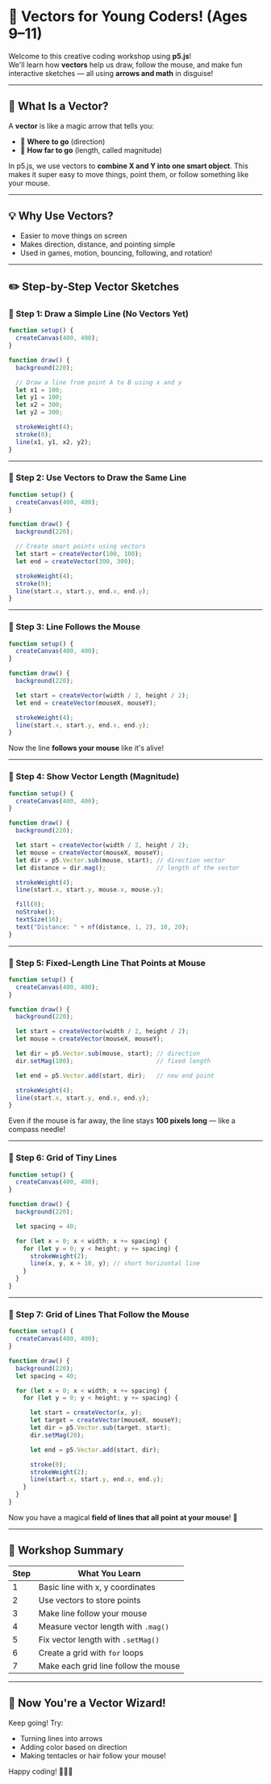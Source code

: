 # 🧭 Vectors for Young Coders! (Ages 9–11)

Welcome to this creative coding workshop using **p5.js**!  
We'll learn how **vectors** help us draw, follow the mouse, and make fun interactive sketches — all using **arrows and math** in disguise!

---

## 🧠 What Is a Vector?

A **vector** is like a magic arrow that tells you:

- 🧭 **Where to go** (direction)
- 📏 **How far to go** (length, called magnitude)

In p5.js, we use vectors to **combine X and Y into one smart object**. This makes it super easy to move things, point them, or follow something like your mouse.

---

## 💡 Why Use Vectors?

- Easier to move things on screen
- Makes direction, distance, and pointing simple
- Used in games, motion, bouncing, following, and rotation!

---

## ✏️ Step-by-Step Vector Sketches

### 🔹 Step 1: Draw a Simple Line (No Vectors Yet)

```javascript
function setup() {
  createCanvas(400, 400);
}

function draw() {
  background(220);

  // Draw a line from point A to B using x and y
  let x1 = 100;
  let y1 = 100;
  let x2 = 300;
  let y2 = 300;

  strokeWeight(4);
  stroke(0);
  line(x1, y1, x2, y2);
}
```

---

### 🔹 Step 2: Use Vectors to Draw the Same Line

```javascript
function setup() {
  createCanvas(400, 400);
}

function draw() {
  background(220);

  // Create smart points using vectors
  let start = createVector(100, 100);
  let end = createVector(300, 300);

  strokeWeight(4);
  stroke(0);
  line(start.x, start.y, end.x, end.y);
}
```

---

### 🔹 Step 3: Line Follows the Mouse

```javascript
function setup() {
  createCanvas(400, 400);
}

function draw() {
  background(220);

  let start = createVector(width / 2, height / 2);
  let end = createVector(mouseX, mouseY);

  strokeWeight(4);
  line(start.x, start.y, end.x, end.y);
}
```

Now the line **follows your mouse** like it's alive!

---

### 🔹 Step 4: Show Vector Length (Magnitude)

```javascript
function setup() {
  createCanvas(400, 400);
}

function draw() {
  background(220);

  let start = createVector(width / 2, height / 2);
  let mouse = createVector(mouseX, mouseY);
  let dir = p5.Vector.sub(mouse, start); // direction vector
  let distance = dir.mag();              // length of the vector

  strokeWeight(4);
  line(start.x, start.y, mouse.x, mouse.y);

  fill(0);
  noStroke();
  textSize(16);
  text("Distance: " + nf(distance, 1, 2), 10, 20);
}
```

---

### 🔹 Step 5: Fixed-Length Line That Points at Mouse

```javascript
function setup() {
  createCanvas(400, 400);
}

function draw() {
  background(220);

  let start = createVector(width / 2, height / 2);
  let mouse = createVector(mouseX, mouseY);

  let dir = p5.Vector.sub(mouse, start); // direction
  dir.setMag(100);                       // fixed length

  let end = p5.Vector.add(start, dir);   // new end point

  strokeWeight(4);
  line(start.x, start.y, end.x, end.y);
}
```

Even if the mouse is far away, the line stays **100 pixels long** — like a compass needle!

---

### 🔹 Step 6: Grid of Tiny Lines

```javascript
function setup() {
  createCanvas(400, 400);
}

function draw() {
  background(220);

  let spacing = 40;

  for (let x = 0; x < width; x += spacing) {
    for (let y = 0; y < height; y += spacing) {
      strokeWeight(2);
      line(x, y, x + 10, y); // short horizontal line
    }
  }
}
```

---

### 🔹 Step 7: Grid of Lines That Follow the Mouse

```javascript
function setup() {
  createCanvas(400, 400);
}

function draw() {
  background(220);
  let spacing = 40;

  for (let x = 0; x < width; x += spacing) {
    for (let y = 0; y < height; y += spacing) {

      let start = createVector(x, y);
      let target = createVector(mouseX, mouseY);
      let dir = p5.Vector.sub(target, start);
      dir.setMag(20);

      let end = p5.Vector.add(start, dir);

      stroke(0);
      strokeWeight(2);
      line(start.x, start.y, end.x, end.y);
    }
  }
}
```

Now you have a magical **field of lines that all point at your mouse**! 🎯

---

## 🧪 Workshop Summary

| Step | What You Learn                        |
|------|----------------------------------------|
| 1    | Basic line with x, y coordinates       |
| 2    | Use vectors to store points            |
| 3    | Make line follow your mouse            |
| 4    | Measure vector length with `.mag()`    |
| 5    | Fix vector length with `.setMag()`     |
| 6    | Create a grid with `for` loops         |
| 7    | Make each grid line follow the mouse   |

---

## 🎉 Now You're a Vector Wizard!

Keep going! Try:
- Turning lines into arrows
- Adding color based on direction
- Making tentacles or hair follow your mouse!

Happy coding! 🧑‍💻✨
